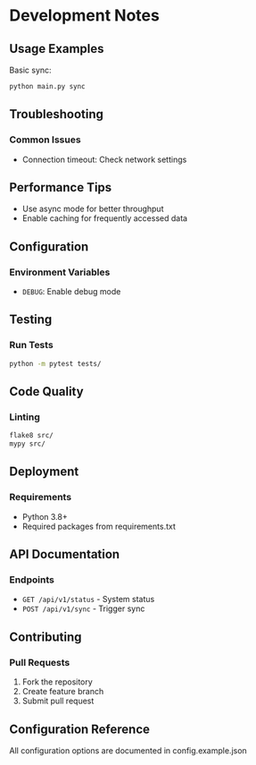 # Development Notes
## Usage Examples

Basic sync:
```bash
python main.py sync
```
## Troubleshooting

### Common Issues

- Connection timeout: Check network settings
## Performance Tips

- Use async mode for better throughput
- Enable caching for frequently accessed data
## Configuration

### Environment Variables

- `DEBUG`: Enable debug mode
## Testing

### Run Tests

```bash
python -m pytest tests/
```
## Code Quality

### Linting

```bash
flake8 src/
mypy src/
```
## Deployment

### Requirements

- Python 3.8+
- Required packages from requirements.txt
## API Documentation

### Endpoints

- `GET /api/v1/status` - System status
- `POST /api/v1/sync` - Trigger sync
## Contributing

### Pull Requests

1. Fork the repository
2. Create feature branch
3. Submit pull request
## Configuration Reference

All configuration options are documented in config.example.json
